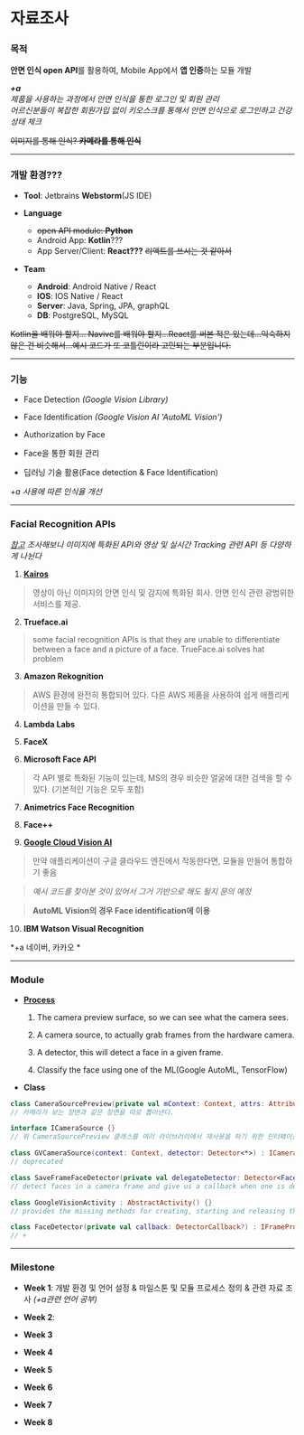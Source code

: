 # 자료조사

### 목적
**안면 인식 open API**를 활용하여, Mobile App에서 **앱 인증**하는 모듈 개발

***+a** <br>제품을 사용하는 과정에서 안면 인식을 통한 로그인 및 회원 관리<br>어르신분들이 복잡한 회원가입 없이 키오스크를 통해서 안면 인식으로 로그인하고 건강 상태 체크*

~~이미지를 통해 인식? **카메라를 통해 인식**~~

---

### 개발 환경???
  - **Tool**: Jetbrains **Webstorm**(JS IDE)
  
  - **Language**
    - ~~open API module: **Python**~~
    - Android App: **Kotlin**???
    - App Server/Client: **React???** ~~리액트를 쓰시는 것 같아서~~
    
  - **Team**
    - **Android**: Android Native / React
    - **IOS**: IOS Native / React
    - **Server**: Java, Spring, JPA, graphQL
    - **DB**: PostgreSQL, MySQL

~~Kotlin을 배워야 할지... Navive를 배워야 할지...React를 써본 적은 있는데...익숙하지 않은 건 비슷해서...예시 코드가 또 코틀린이라 고민되는 부분입니다.~~

---

### 기능
  - Face Detection *(Google Vision Library)*
  
  - Face Identification *(Google Vision AI 'AutoML Vision')*
  
  - Authorization by Face
  
  - Face을 통한 회원 관리
  
  - 딥러닝 기술 활용(Face detection & Face Identification)
  
  *+a 사용에 따른 인식율 개선*

---

### Facial Recognition APIs 
*[참고](https://blog.rapidapi.com/top-facial-recognition-apis/)*
*조사해보니 이미지에 특화된 API와 영상 및 실시간 Tracking 관련 API 등 다양하게 나뉜다*
  
   1. **[Kairos](https://www.kairos.com/)**
   > 영상이 아닌 이미지의 안면 인식 및 감지에 특화된 회사. 안면 인식 관련 광범위한 서비스를 제공.
  
   2. **Trueface.ai**
   > some facial recognition APIs is that they are unable to differentiate between a face and a picture of a face. TrueFace.ai solves hat problem
    
   3. **Amazon Rekognition**
    
   > AWS 환경에 완전히 통합되어 있다. 다른 AWS 제품을 사용하여 쉽게 애플리케이션을 만들 수 있다.
  
   4. **Lambda Labs**
  
   5. **FaceX**
    
   6. **Microsoft Face API**
    
   > 각 API 별로 특화된 기능이 있는데, MS의 경우 비슷한 얼굴에 대한 검색을 할 수 있다. (기본적인 기능은 모두 포함)
    
   7. **Animetrics Face Recognition**
    
   8. **Face++**
    
   9. **[Google Cloud Vision AI](https://cloud.google.com/vision/automl/docs/)**
    
   > 만약 애플리케이션이 구글 클라우드 엔진에서 작동한다면, 모듈을 만들어 통합하기 좋음
   
   > *예시 코드를 찾아본 것이 있어서 그거 기반으로 해도 될지 문의 예정*
   
   > **AutoML Vision의 경우 Face identification에 이용**
  
   
   10. **IBM Watson Visual Recognition**
    
   *+a 네이버, 카카오 * 
 
---

### Module
  - **[Process](https://github.com/apkelly/devnibbles_facial_recognition_with_android)**
    
    1. The camera preview surface, so we can see what the camera sees.
    
    2. A camera source, to actually grab frames from the hardware camera.
    
    3. A detector, this will detect a face in a given frame.
    
    4. Classify the face using one of the ML(Google AutoML, TensorFlow)
  
  - **Class**
```kotlin
class CameraSourcePreview(private val mContext: Context, attrs: AttributeSet) : ViewGroup(mContext, attrs){}
// 카메라가 보는 장면과 같은 장면을 따로 뽑아낸다.

interface ICameraSource {}
// 위 CameraSourcePreview 클래스를 여러 라이브러리에서 재사용을 하기 위한 인터페이스

class GVCameraSource(context: Context, detector: Detector<*>) : ICameraSource {}
// deprecated

class SaveFrameFaceDetector(private val delegateDetector: Detector<Face>) : Detector<Face>() {}
// detect faces in a camera frame and give us a callback when one is detected.

class GoogleVisionActivity : AbstractActivity() {}
// provides the missing methods for creating, starting and releasing the camera source. And also creates the face tracker to be used by the camera source to detect faces

class FaceDetector(private val callback: DetectorCallback?) : IFrameProcessor {}
// +
```

---

### Milestone
- **Week 1**: 개발 환경 및 언어 설정 & 마일스톤 및 모듈 프로세스 정의 & 관련 자료 조사 *(+a관련 언어 공부)*

- **Week 2**: 

- **Week 3**

- **Week 4**

- **Week 5**

- **Week 6**

- **Week 7**

- **Week 8**


